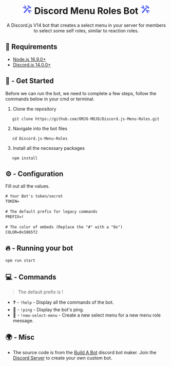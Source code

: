 <h1 align="center"><img src="./assets/logo.png" width="30px"> Discord Menu Roles Bot <img src="./assets/logo.png" width="30px"></h1>
<p align="center">A Discord.js V14 bot that creates a select menu in your server for members to select some self roles, similar to reaction roles.</p>

## 🚧 Requirements

-  [Node.js 16.9.0+](https://nodejs.org/en/download/)
-  [Discord.js 14.0.0+](https://www.npmjs.com/package/discord.js)

## 🚀 - Get Started

Before we can run the bot, we need to complete a few steps, follow the commands below in your cmd or terminal.

1. Clone the repository

```
   git clone https://github.com/OMJO-MOJO/Discord.js-Menu-Roles.git
```

2. Navigate into the bot files

```
   cd Discord.js-Menu-Roles
```

3. Install all the necessary packages

```
   npm install
```

## ⚙ - Configuration

Fill out all the values.

```
# Your Bot's token/secret
TOKEN=

# The default prefix for legacy commands
PREFIX=!

# The color of embeds (Replace the "#" with a "0x")
COLOR=0x5865f2
```

## 🔥 - Running your bot

```
npm run start
```

## 💻 - Commands

> The default prefix is !

-  ❓ - `!help` - Display all the commands of the bot.
-  🏓 - `!ping` - Display the bot's ping.
-  🧪 - `!new-select-menu` - Create a new select menu for a new menu role message.

## 🌍 - Misc

-  The source code is from the [Build A Bot](https://github.com/OMJO-MOJO/Bot-Builder-Docs) discord bot maker. Join the [Discord Server](https://discord.gg/YNjBuZkH4P) to create your own custom bot.
